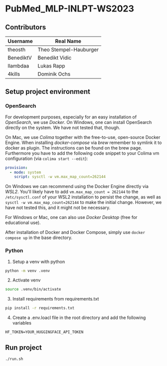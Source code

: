 # PubMed_MLP-INLPT-WS2023

## Contributors

| **Username**      | **Real Name**      |
|---------------|----------------|
|  theosth       | Theo Stempel-Hauburger       |
|BenediktV | Benedikt Vidic |
|llambdaa | Lukas Rapp |
|4kills | Dominik Ochs |

## Setup project environment

### OpenSearch

For development purposes, especially for an easy installation of *OpenSearch*, we use *Docker*. 
On Windows, one can install OpenSearch directly on the system. We have not tested that, though.

On Mac, we use *Colima* together with the free-to-use, open-source Docker Engine. When installing *docker-compose* via *brew* remember to symlink it to docker as plugin. The instructions can be found on the brew page.
Furthermore you have to add the following code snippet to your Colima vm configuration (via `colima start --edit`): 
```yaml
provision:
  - mode: system
    script: sysctl -w vm.max_map_count=262144
```  

On Windows we can recommend using the Docker Engine directly via *WSL2*. You'll likely have to 
add `vm.max_map_count = 262144` to the `/etc/sysctl.conf` of your WSL2 installation to persist the change, 
as well as `sysctl -w vm.max_map_count=262144` to make the initial change. However, we have not tested this, and it might not be necessary.

For Windows or Mac, one can also use *Docker Desktop* (free for educational use). 

After installation of Docker and Docker Compose, simply use `docker compose up` in the base directory. 

### Python

1. Setup a venv with python
```bash
python -m venv .venv
```

2. Activate venv
```bash
source .venv/bin/activate
```

3. Install requirements from requirements.txt
```bash
pip install -r requirements.txt
```

4. Create a .env.loacl file in the root directory and add the following variables
```env
HF_TOKEN=YOUR_HUGGINGFACE_API_TOKEN
```

## Run project
```bash
./run.sh
```

